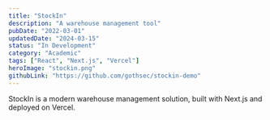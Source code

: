 ```yaml
---
title: "StockIn"
description: "A warehouse management tool"
pubDate: "2022-03-01"
updatedDate: "2024-03-15"
status: "In Development"
category: "Academic"
tags: ["React", "Next.js", "Vercel"]
heroImage: "stockin.png"
githubLink: "https://github.com/gothsec/stockin-demo"
---
```


StockIn is a modern warehouse management solution, built with Next.js and deployed on Vercel.

